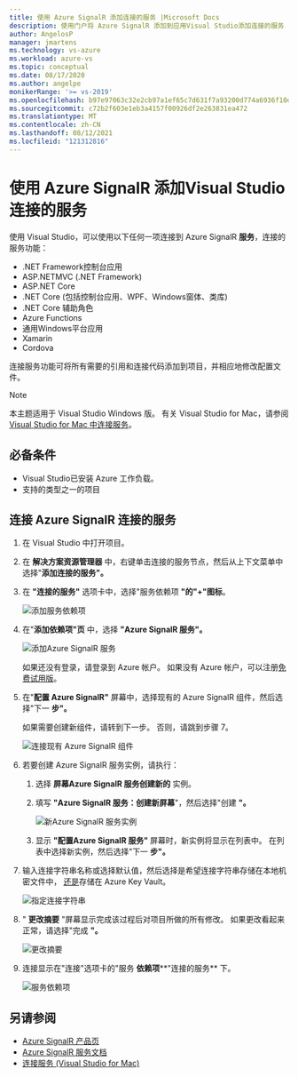 ```yaml
---
title: 使用 Azure SignalR 添加连接的服务 |Microsoft Docs
description: 使用门户将 Azure SignalR 添加到应用Visual Studio添加连接的服务
author: AngelosP
manager: jmartens
ms.technology: vs-azure
ms.workload: azure-vs
ms.topic: conceptual
ms.date: 08/17/2020
ms.author: angelpe
monikerRange: '>= vs-2019'
ms.openlocfilehash: b97e97063c32e2cb97a1ef65c7d631f7a93200d774a6936f10dfdbd3627a6c96
ms.sourcegitcommit: c72b2f603e1eb3a4157f00926df2e263831ea472
ms.translationtype: MT
ms.contentlocale: zh-CN
ms.lasthandoff: 08/12/2021
ms.locfileid: "121312816"
---
```

# <a name="add-azure-signalr-by-using-visual-studio-connected-services"></a>使用 Azure SignalR 添加Visual Studio 连接的服务

使用 Visual Studio，可以使用以下任何一项连接到 Azure SignalR **服务**，连接的服务功能：

- .NET Framework控制台应用
- ASP.NETMVC (.NET Framework)  
- ASP.NET Core
- .NET Core (包括控制台应用、WPF、Windows窗体、类库) 
- .NET Core 辅助角色
- Azure Functions
- 通用Windows平台应用
- Xamarin
- Cordova

连接服务功能可将所有需要的引用和连接代码添加到项目，并相应地修改配置文件。

> [!NOTE]
> 本主题适用于 Visual Studio  Windows 版。 有关 Visual Studio for Mac，请参阅 [Visual Studio for Mac 中连接服务](/visualstudio/mac/connected-services)。
## <a name="prerequisites"></a>必备条件

- Visual Studio已安装 Azure 工作负载。
- 支持的类型之一的项目

## <a name="connect-to-azure-signalr-using-connected-services"></a>连接 Azure SignalR 连接的服务

1. 在 Visual Studio 中打开项目。

1. 在 **解决方案资源管理器** 中，右键单击连接的服务节点，然后从上下文菜单中选择"**添加连接的服务"。**

1. 在 **"连接的服务"** 选项卡中，选择"服务依赖项 **"的"+"图标**。

    ![添加服务依赖项](./media/vs-azure-tools-connected-services-storage/vs-2019/connected-services-tab.png)

1. 在"**添加依赖项"页** 中，选择 **"Azure SignalR 服务"。**

    ![添加Azure SignalR 服务](./media/azure-signalr-add-connected-service/add-signalr-service.png)

    如果还没有登录，请登录到 Azure 帐户。 如果没有 Azure 帐户，可以注册[免费试用版](https://azure.microsoft.com/account/free)。

1. 在"**配置 Azure SignalR"** 屏幕中，选择现有的 Azure SignalR 组件，然后选择"下一 **步"。**

    如果需要创建新组件，请转到下一步。 否则，请跳到步骤 7。

    ![连接现有 Azure SignalR 组件](./media/azure-signalr-add-connected-service/created-signalr.png)

1. 若要创建 Azure SignalR 服务实例，请执行：

   1. 选择 **屏幕Azure SignalR 服务创建新的** 实例。

   1. 填写 **"Azure SignalR 服务：创建新屏幕**"，然后选择"创建 **"。**

       ![新Azure SignalR 服务实例](./media/azure-signalr-add-connected-service/create-new-signalr.png)

   1. 显示 **"配置Azure SignalR 服务"** 屏幕时，新实例将显示在列表中。 在列表中选择新实例，然后选择"下一 **步"。**

1. 输入连接字符串名称或选择默认值，然后选择是希望连接字符串存储在本地机密文件中， [还是](/azure/key-vault)存储在 Azure Key Vault。

   ![指定连接字符串](./media/azure-signalr-add-connected-service/connection-string.png)

1. " **更改摘要** "屏幕显示完成该过程后对项目所做的所有修改。 如果更改看起来正常，请选择"完成 **"。**

   ![更改摘要](./media/azure-signalr-add-connected-service/summary-of-changes.png)

1. 连接显示在"连接"选项卡的"服务 **依赖项****"连接的服务** 下。

   ![服务依赖项](./media/azure-signalr-add-connected-service/service-dependencies-after.png)

## <a name="see-also"></a>另请参阅

- [Azure SignalR 产品页](https://azure.microsoft.com/services/signalr-service/)
- [Azure SignalR 服务文档](/azure/azure-signalr)
- [连接服务 (Visual Studio for Mac)](/visualstudio/mac/connected-services)
